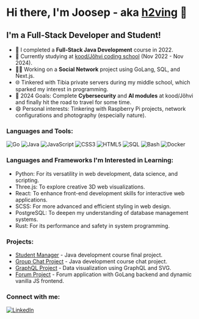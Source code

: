 # Hi there, I'm Joosep - aka [h2ving](https://github.com/h2ving) 👋

## I'm a Full-Stack Developer and Student!

- 🔭 I completed a **Full-Stack Java Development** course in 2022.
- 🌱 Currently studying at [kood/Jõhvi coding school](https://kood.tech) (Nov 2022 - Nov 2024).
- 👨‍💻 Working on a **Social Network** project using GoLang, SQL, and Next.js.
- 🌐 Tinkered with Tibia private servers during my middle school, which sparked my interest in programming.
- 🥅 2024 Goals: Complete **Cybersecurity** and **AI modules** at kood/Jõhvi and finally hit the road to travel for some time.
- 😄 Personal interests: Tinkering with Raspberry Pi projects, network configurations and photography (especially nature).

### Languages and Tools:

![Go](https://img.shields.io/badge/Go-00ADD8?style=for-the-badge&logo=go&logoColor=white)
![Java](https://img.shields.io/badge/Java-ED8B00?style=for-the-badge&logo=java&logoColor=white)
![JavaScript](https://img.shields.io/badge/JavaScript-F7DF1E?style=for-the-badge&logo=javascript&logoColor=black)
![CSS3](https://img.shields.io/badge/CSS3-1572B6?style=for-the-badge&logo=css3&logoColor=white)
![HTML5](https://img.shields.io/badge/HTML5-E34F26?style=for-the-badge&logo=html5&logoColor=white)
![SQL](https://img.shields.io/badge/SQL-4479A1?style=for-the-badge&logo=mysql&logoColor=white)
![Bash](https://img.shields.io/badge/Bash-4EAA25?style=for-the-badge&logo=gnu-bash&logoColor=white)
![Docker](https://img.shields.io/badge/Docker-2496ED?style=for-the-badge&logo=docker&logoColor=white)

### Languages and Frameworks I'm Interested in Learning:

- Python: For its versatility in web development, data science, and scripting.
- Three.js: To explore creative 3D web visualizations.
- React: To enhance front-end development skills for interactive web applications.
- SCSS: For more advanced and efficient styling in web design.
- PostgreSQL: To deepen my understanding of database management systems.
- Rust: For its performance and safety in system programming.

### Projects:

- [Student Manager](https://github.com/h2ving/studentmanager) - Java development course final project.
- [Group Chat Project](https://github.com/h2ving/GroupChatProject) - Java development course chat project.
- [GraphQL Project](https://github.com/h2ving/graphql) - Data visualization using GraphQL and SVG.
- [Forum Project](https://github.com/h2ving/f00rum) - Forum application with GoLang backend and dynamic vanilla JS frontend.

### Connect with me:

[![LinkedIn](https://img.shields.io/badge/LinkedIn-h2ving-blue?style=flat-square&logo=linkedin)](https://linkedin.com/in/h2ving)

